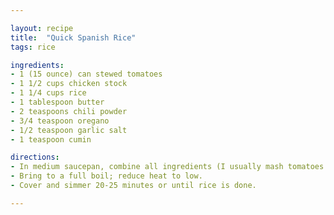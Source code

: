 ```yaml
---

layout: recipe
title:  "Quick Spanish Rice"
tags: rice

ingredients:
- 1 (15 ounce) can stewed tomatoes
- 1 1/2 cups chicken stock
- 1 1/4 cups rice
- 1 tablespoon butter
- 2 teaspoons chili powder
- 3/4 teaspoon oregano
- 1/2 teaspoon garlic salt
- 1 teaspoon cumin

directions:
- In medium saucepan, combine all ingredients (I usually mash tomatoes with potato masher or give them a quick spin in food processor).
- Bring to a full boil; reduce heat to low.
- Cover and simmer 20-25 minutes or until rice is done.

---
```

